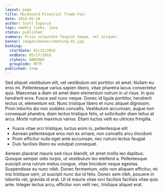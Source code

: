 ```yaml
---
layout: page
title: Macdonald Financial Trade Fair
date: 2016-05-24
author: Scott Esparza
tags: weekly links, java
status: published
summary: Proin vulputate feugiat neque, vel aliquet.
banner: images/banner/meeting-01.jpg
booking:
  startDate: 05/15/2019
  endDate: 05/17/2019
  ctyhocn: ARBGRHX
  groupCode: MFTF
published: true
---
```

Sed aliquet vestibulum elit, vel vestibulum est porttitor sit amet. Nullam eu eros mi. Pellentesque varius sapien libero, vitae pharetra lacus consectetur quis. Maecenas a diam sit amet diam elementum rutrum in ut risus. In quis hendrerit eros. Fusce sed nunc neque. Donec id ligula porttitor, hendrerit lectus ut, elementum est. Nunc tristique libero et nunc aliquet dignissim. Proin lobortis dui non sodales convallis. Vestibulum accumsan, augue non consequat pharetra, diam lectus tristique felis, ut sollicitudin diam tellus at arcu. Morbi rutrum maximus varius. Etiam luctus velit eu ultrices fringilla.

* Fusce vitae orci tristique, luctus enim in, pellentesque elit
* Aenean pellentesque eros non ex ornare, non convallis arcu tincidunt
* Proin efficitur nulla eget ante accumsan, nec rutrum lectus feugiat
* Duis facilisis libero eu volutpat consequat.

Aenean placerat mauris sed risus blandit, sit amet mollis leo dapibus. Quisque semper odio turpis, ut vestibulum leo eleifend a. Pellentesque suscipit urna rutrum metus congue, vitae tincidunt neque egestas. Suspendisse eu nunc nibh. Donec fermentum, odio non aliquam efficitur, mi nisi tristique sem, ut suscipit nunc dui id felis. Donec sem nibh, posuere in lobortis vel, gravida id erat. Ut id mauris vitae orci facilisis facilisis vitae quis ante. Integer lectus arcu, efficitur non velit nec, tristique aliquet erat.
